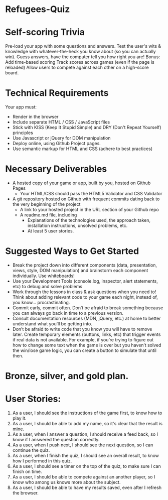 # Refugees-Quiz
 
# Self-scoring Trivia
Pre-load your app with some questions and answers.
Test the user's wits & knowledge with whatever-the-heck you know about (so you can actually win). Guess answers, have the computer tell you how right you are!
Bonus:
Add time-based scoring
Track scores across games (even if the page is reloaded)
Allow users to compete against each other on a high-score board.

# Technical Requirements
Your app must:
- Render in the browser
- Include separate HTML / CSS / JavaScript files
- Stick with KISS (Keep It Stupid Simple) and DRY (Don't Repeat Yourself) principles
- Use Javascript or jQuery for DOM manipulation
- Deploy online, using Github Project pages.
- Use semantic markup for HTML and CSS (adhere to best practices)

# Necessary Deliverables
- A hosted copy of your game or app, built by you, hosted on Github Pages
  -  Your HTML/CSS should pass the HTML5 Validator and CSS Validator
- A git repository hosted on Github with frequent commits dating back to the very beginning of the project
  -  A link to your hosted project in the URL section of your Github repo
  -  A readme.md file, including
      * Explanations of the technologies used, the approach taken, installation instructions, unsolved problems, etc.
      * At least 5 user stories.

# Suggested Ways to Get Started
- Break the project down into different components (data, presentation, views, style, DOM manipulation) and brainstorm each component individually. Use whiteboards!
- Use your Development Tools (console.log, inspector, alert statements, etc) to debug and solve problems
- Work through the lessons in class & ask questions when you need to! Think about adding relevant code to your game each night, instead of, you know... procrastinating.
- Commit early, commit often. Don’t be afraid to break something because you can always go back in time to a previous version.
- Consult documentation resources (MDN, jQuery, etc.) at home to better understand what you’ll be getting into.
- Don’t be afraid to write code that you know you will have to remove later. Create temporary elements (buttons, links, etc) that trigger events if real data is not available. For example, if you’re trying to figure out how to change some text when the game is over but you haven’t solved the win/lose game logic, you can create a button to simulate that until then.

# Bronze, silver, and gold plan.

# User Stories:  
  1. As a user, I should see the instructions of the game first, to know how to play it.
  2. As a user, I should be able to add my name, so it's clear that the result is mine.
  3. As a user, when I answer a question, I should receive a feed back, so I know if I answered the question correctly.
  4. As a user, when I push next, I should see the next question, so I can continue the quiz.
  5. As a user, when I finish the quiz, I should see an overall result, to know how I performed in this quiz.
  6. As a user, I should see a timer on the top of the quiz, to make sure I can finish on time.
  7. As a user, I should be able to compete against an another player, so I know who among us knows more about the subject.
  8. As a user, I should be able to have my results saved, even after I refresh the browser.
